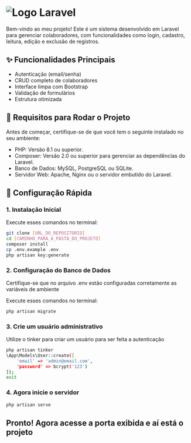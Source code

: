 # ![Logo Laravel](https://laravel.com/img/logotype.min.svg)

Bem-vindo ao meu projeto! Este é um sistema desenvolvido em Laravel para gerenciar colaboradores, com funcionalidades como login, cadastro, leitura,  edição e exclusão de registros.

## ✨ Funcionalidades Principais
- Autenticação (email/senha)
- CRUD completo de colaboradores
- Interface limpa com Bootstrap
- Validação de formulários
- Estrutura otimizada

## 🚀 Requisitos para Rodar o Projeto
Antes de começar, certifique-se de que você tem o seguinte instalado no seu ambiente:

- PHP: Versão 8.1 ou superior.
- Composer: Versão 2.0 ou superior para gerenciar as dependências do Laravel.
- Banco de Dados: MySQL, PostgreSQL ou SQLite.
- Servidor Web: Apache, Nginx ou o servidor embutido do Laravel.

## 🚀 Configuração Rápida

### 1. Instalação Inicial
Execute esses comandos no terminal:
```bash
git clone [URL_DO_REPOSITORIO]
cd [CAMINHO_PARA_A_PASTA_DO_PROJETO]
composer install
cp .env.example .env
php artisan key:generate
```
### 2. Configuração do Banco de Dados
Certifique-se que no arquivo .env estão configuradas corretamente as variáveis de ambiente

Execute esses comandos no terminal:
```bash
php artisan migrate
```

### 3. Crie um usuário administrativo
Utilize o tinker para criar um usuário para ser feita a autenticação
```bash
php artisan tinker
\App\Models\User::create([
    'email' => 'admin@email.com',
    'password' => bcrypt('123')
]);
exit
```

### 4. Agora inicie o servidor
```bash
php artisan serve
```

## Pronto! Agora acesse a porta exibida e aí está o projeto